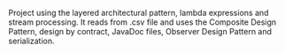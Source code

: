 Project using the layered architectural pattern, lambda expressions and stream processing. 
It reads from .csv file and uses the Composite Design Pattern, design by contract, JavaDoc files, Observer Design Pattern and serialization.
